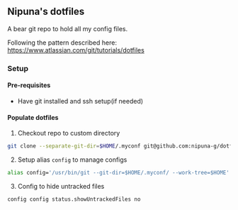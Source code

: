## Nipuna's dotfiles

A bear git repo to hold all my config files.

Following the pattern described here: https://www.atlassian.com/git/tutorials/dotfiles

### Setup

#### Pre-requisites

- Have git installed and ssh setup(if needed)

#### Populate dotfiles

1. Checkout repo to custom directory

```sh
git clone --separate-git-dir=$HOME/.myconf git@github.com:nipuna-g/dotfiles.git
```

2. Setup alias `config` to manage configs

```sh
alias config='/usr/bin/git --git-dir=$HOME/.myconf/ --work-tree=$HOME'
```

3. Config to hide untracked files

```sh
config config status.showUntrackedFiles no
```
